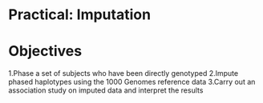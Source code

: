 # Practical: Imputation
# Objectives
1.Phase a set of subjects who have been directly genotyped
2.Impute phased haplotypes using the 1000 Genomes reference data
3.Carry out an association study on imputed data and interpret the results
